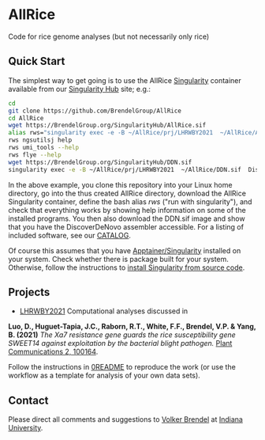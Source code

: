 # AllRice
Code for rice genome analyses (but not necessarily only rice)

## Quick Start

The simplest way to get going is to use the AllRice
[Singularity](https://apptainer.org/) container available from our
[Singularity Hub](http://BrendelGroup.org/SingularityHub/) site; e.g.:


```bash
cd
git clone https://github.com/BrendelGroup/AllRice
cd AllRice
wget https://BrendelGroup.org/SingularityHub/AllRice.sif
alias rws="singularity exec -e -B ~/AllRice/prj/LHRWBY2021  ~/AllRice/AllRice.sif"
rws ngsutilsj help
rws umi_tools --help
rws flye --help
wget https://BrendelGroup.org/SingularityHub/DDN.sif
singularity exec -e -B ~/AllRice/prj/LHRWBY2021  ~/AllRice/DDN.sif  DiscovarDeNovo -h
```

In the above example, you clone this repository into your Linux home directory,
go into the thus created AllRice directory, download the AllRice Singularity
container, define the bash alias _rws_ ("run with singularity"), and check that
everything works by showing help information on some of the installed programs.
You then also download the DDN.sif image and show that you have the DiscoverDeNovo
assembler accessible.
For a listing of included software, see our [CATALOG](https://github.com/BrendelGroup/bgSingularityHub/blob/main/CATALOG.md).

Of course this assumes that you have [Apptainer/Singularity](https://apptainer.org/) installed on your system.
Check whether there is package built for your system.
Otherwise, follow the instructions to [install Singularity from source code](https://apptainer.org/user-docs/master/quick_start.html#quick-installation-steps).


## Projects

* [LHRWBY2021](./prj/LHRWBY2021) Computational analyses discussed in

__Luo, D., Huguet-Tapia, J.C., Raborn, R.T., White, F.F., Brendel, V.P. & Yang, B. (2021)__
_The Xa7 resistance gene guards the rice susceptibility gene SWEET14 against exploitation by the bacterial blight pathogen._
[Plant Communications 2, 100164](https://www.sciencedirect.com/science/article/pii/S2590346221000390). 

Follow the instructions in [0README](https://github.com/BrendelGroup/AllRice/blob/main/prj/LHRWBY2021/0README)
to reproduce the work (or use the workflow as a template for analysis of your own data sets).


## Contact

Please direct all comments and suggestions to
[Volker Brendel](<mailto:vbrendel@indiana.edu>)
at [Indiana University](http://brendelgroup.org/).
